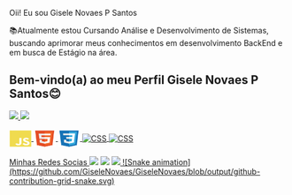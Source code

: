 Oii! Eu sou Gisele Novaes P Santos

📚Atualmente estou Cursando Análise e Desenvolvimento de Sistemas, buscando
aprimorar meus conhecimentos em desenvolvimento BackEnd e em busca de Estágio na área.

## Bem-vindo(a) ao meu Perfil Gisele Novaes P Santos😊

 <div>
   <a href="https://github.com/GiseleNovaes">
   <img height="180em" src="https://github-readme-stats.vercel.app/api?username=GiseleNovaes&show_icons=true&theme=tokyonight&include_all_commits=true&count_private=true"/>
   <img height="180em" src="https://github-readme-stats.vercel.app/api/top-langs/?username=GiseleNovaes&layout=compact&langs_count=6&theme=tokyonight"/>

</div>
<div style="display: inline_block"><br>
  <img align="center" alt="Js" height="30" width="40" src="https://raw.githubusercontent.com/devicons/devicon/master/icons/javascript/javascript-plain.svg">
  <img align="center" alt="HTML" height="30" width="40" src="https://raw.githubusercontent.com/devicons/devicon/master/icons/html5/html5-original.svg">
  <img align="center" alt="CSS" height="30" width="40" src="https://raw.githubusercontent.com/devicons/devicon/master/icons/css3/css3-original.svg">
  <img align="center" alt="CSS" height="30" width="40" src= "https://img.shields.io/badge/java-%23ED8B00.svg?style=for-the-badge&logo=openjdk&logoColor=white">
  <img align="center" alt="CSS" height="30" width="40" src= "https://img.shields.io/badge/python-3670A0?style=for-the-badge&logo=python&logoColor=ffdd54">
</div>
<br>
     Minhas Redes Socias 
  </a>
  <a href="https://www.linkedin.com/in/gisele-novaes-psantos/" target="_blank"><img loading="lazy" src="https://img.shields.io/badge/-LinkedIn-%230077B5?style=for-the-badge&logo=linkedin&logoColor=white"
   target="_blank"></a>
  <a href=https://discord.com/channels/@me/><img src="https://img.shields.io/badge/Discord-7289DA?style=for-the-badge&logo=discord&logoColor=white" target="_blank"></a> 
  <a href="mailto:gisellemnovaes@hotmail.com"><img src="https://img.shields.io/badge/-hotmail-%23333?style=for-the-badge&logo=hotmail&logoColor=white" target="_blank">
   ![Snake animation](https://github.com/GiseleNovaes/GiseleNovaes/blob/output/github-contribution-grid-snake.svg)
</div>
